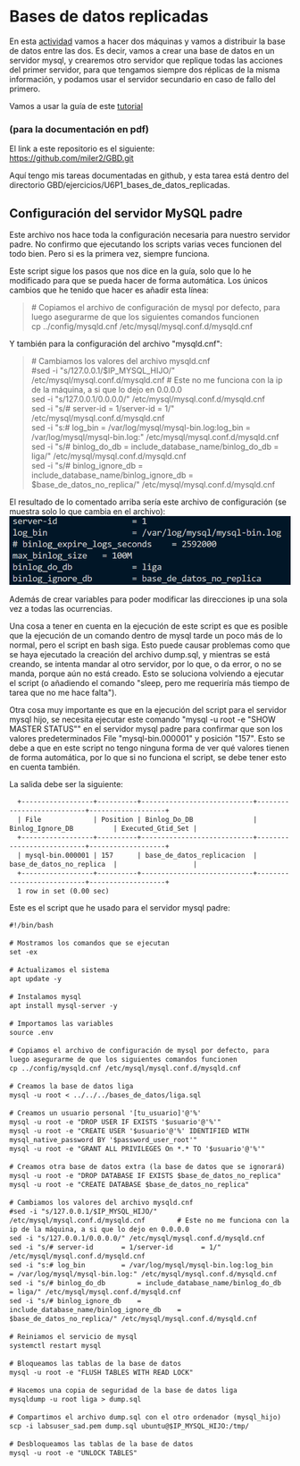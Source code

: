 # Bases de datos replicadas
En esta [actividad](https://educacionadistancia.juntadeandalucia.es/centros/almeria/mod/assign/view.php?id=411839) vamos a hacer dos máquinas y vamos a distribuir la base de datos entre las dos. Es decir, vamos a crear una base de datos en un servidor mysql, y crearemos otro servidor que replique todas las acciones del primer servidor, para que tengamos siempre dos réplicas de la misma información, y podamos usar el servidor secundario en caso de fallo del primero.

Vamos a usar la guía de este [tutorial](https://help.clouding.io/hc/es/articles/6416333071900-C%C3%B3mo-configurar-una-replicaci%C3%B3n-MySQL)

### (para la documentación en pdf)
El link a este repositorio es el siguiente:  
https://github.com/miler2/GBD.git

Aquí tengo mis tareas documentadas en github, y esta tarea está dentro del directorio GBD/ejercicios/U6P1_bases_de_datos_replicadas.

## **Configuración del servidor MySQL padre**
Este archivo nos hace toda la configuración necesaria para nuestro servidor padre. No confirmo que ejecutando los scripts varias veces funcionen del todo bien. Pero si es la primera vez, siempre funciona.

Este script sigue los pasos que nos dice en la guía, solo que lo he modificado para que se pueda hacer de forma automática. Los únicos cambios que he tenido que hacer es añadir esta línea:

>\# Copiamos el archivo de configuración de mysql por defecto, para luego asegurarme de que los siguientes comandos funcionen  
>cp ../config/mysqld.cnf /etc/mysql/mysql.conf.d/mysqld.cnf

Y también para la configuración del archivo "mysqld.cnf":

>\# Cambiamos los valores del archivo mysqld.cnf  
>#sed -i "s/127.0.0.1/$IP_MYSQL_HIJO/" /etc/mysql/mysql.conf.d/mysqld.cnf        # Este no me funciona con la ip de la máquina, a si que lo dejo en 0.0.0.0  
>sed -i "s/127.0.0.1/0.0.0.0/" /etc/mysql/mysql.conf.d/mysqld.cnf  
>sed -i "s/# server-id		= 1/server-id		= 1/" /etc/mysql/mysql.conf.d/mysqld.cnf  
>sed -i "s:# log_bin			= /var/log/mysql/mysql-bin.log:log_bin			= /var/log/mysql/mysql-bin.log:" /etc/mysql/mysql.conf.d/mysqld.cnf  
>sed -i "s/# binlog_do_db		= include_database_name/binlog_do_db		= liga/" /etc/mysql/mysql.conf.d/mysqld.cnf  
>sed -i "s/# binlog_ignore_db	= include_database_name/binlog_ignore_db	= $base_de_datos_no_replica/" /etc/mysql/mysql.conf.d/mysqld.cnf

El resultado de lo comentado arriba sería este archivo de configuración (se muestra solo lo que cambia en el archivo):  
![](images/imagen1.png)

Además de crear variables para poder modificar las direcciones ip una sola vez a todas las ocurrencias.

Una cosa a tener en cuenta en la ejecución de este script es que es posible que la ejecución de un comando dentro de mysql tarde un poco más de lo normal, pero el script en bash siga. Esto puede causar problemas como que se haya ejecutado la creación del archivo dump.sql, y mientras se está creando, se intenta mandar al otro servidor, por lo que, o da error, o no se manda, porque aún no está creado. Esto se soluciona volviendo a ejecutar el script (o añadiendo el comando "sleep, pero me requeriría más tiempo de tarea que no me hace falta").

Otra cosa muy importante es que en la ejecución del script para el servidor mysql hijo, se necesita ejecutar este comando "mysql -u root -e "SHOW MASTER STATUS"" en el servidor mysql padre para confirmar que son los valores predeterminados File "mysql-bin.000001" y posición "157". Esto se debe a que en este script no tengo ninguna forma de ver qué valores tienen de forma automática, por lo que si no funciona el script, se debe tener esto en cuenta también.

La salida debe ser la siguiente:
```
  +------------------+----------+----------------------------+---------------------------+-------------------+
  | File             | Position | Binlog_Do_DB               | Binlog_Ignore_DB          | Executed_Gtid_Set |
  +------------------+----------+----------------------------+---------------------------+-------------------+
  | mysql-bin.000001 | 157      | base_de_datos_replicacion  | base_de_datos_no_replica  |                   |
  +------------------+----------+----------------------------+---------------------------+-------------------+
  1 row in set (0.00 sec)
```

Este es el script que he usado para el servidor mysql padre:
```
#!/bin/bash

# Mostramos los comandos que se ejecutan
set -ex

# Actualizamos el sistema
apt update -y

# Instalamos mysql
apt install mysql-server -y

# Importamos las variables
source .env

# Copiamos el archivo de configuración de mysql por defecto, para luego asegurarme de que los siguientes comandos funcionen
cp ../config/mysqld.cnf /etc/mysql/mysql.conf.d/mysqld.cnf

# Creamos la base de datos liga
mysql -u root < ../../../bases_de_datos/liga.sql

# Creamos un usuario personal '[tu_usuario]'@'%'
mysql -u root -e "DROP USER IF EXISTS '$usuario'@'%'"
mysql -u root -e "CREATE USER '$usuario'@'%' IDENTIFIED WITH mysql_native_password BY '$password_user_root'"
mysql -u root -e "GRANT ALL PRIVILEGES On *.* TO '$usuario'@'%'"

# Creamos otra base de datos extra (la base de datos que se ignorará)
mysql -u root -e "DROP DATABASE IF EXISTS $base_de_datos_no_replica"
mysql -u root -e "CREATE DATABASE $base_de_datos_no_replica"

# Cambiamos los valores del archivo mysqld.cnf
#sed -i "s/127.0.0.1/$IP_MYSQL_HIJO/" /etc/mysql/mysql.conf.d/mysqld.cnf        # Este no me funciona con la ip de la máquina, a si que lo dejo en 0.0.0.0
sed -i "s/127.0.0.1/0.0.0.0/" /etc/mysql/mysql.conf.d/mysqld.cnf
sed -i "s/# server-id		= 1/server-id		= 1/" /etc/mysql/mysql.conf.d/mysqld.cnf
sed -i "s:# log_bin			= /var/log/mysql/mysql-bin.log:log_bin			= /var/log/mysql/mysql-bin.log:" /etc/mysql/mysql.conf.d/mysqld.cnf
sed -i "s/# binlog_do_db		= include_database_name/binlog_do_db		= liga/" /etc/mysql/mysql.conf.d/mysqld.cnf
sed -i "s/# binlog_ignore_db	= include_database_name/binlog_ignore_db	= $base_de_datos_no_replica/" /etc/mysql/mysql.conf.d/mysqld.cnf

# Reiniamos el servicio de mysql
systemctl restart mysql

# Bloqueamos las tablas de la base de datos
mysql -u root -e "FLUSH TABLES WITH READ LOCK"

# Hacemos una copia de seguridad de la base de datos liga
mysqldump -u root liga > dump.sql

# Compartimos el archivo dump.sql con el otro ordenador (mysql_hijo)
scp -i labsuser_sad.pem dump.sql ubuntu@$IP_MYSQL_HIJO:/tmp/

# Desbloqueamos las tablas de la base de datos
mysql -u root -e "UNLOCK TABLES"
```

